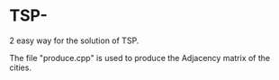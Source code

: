 # TSP-
2 easy way for the solution of TSP.

The file "produce.cpp" is used to produce the Adjacency matrix of the cities.
